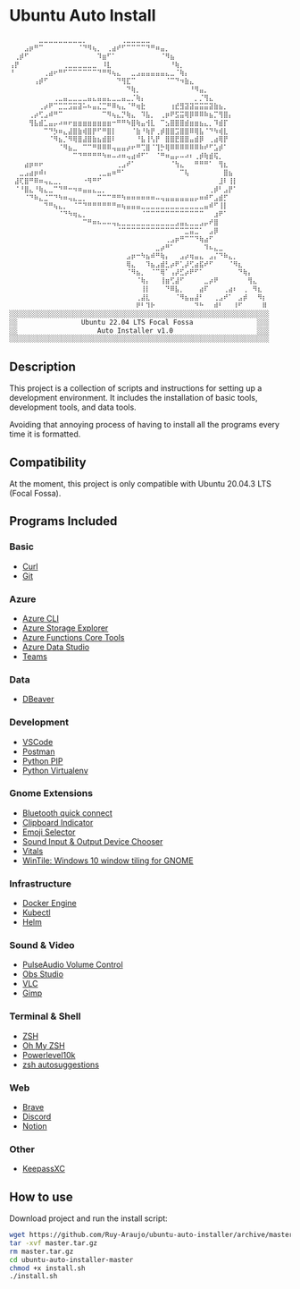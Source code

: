 
# Ubuntu Auto Install

```bash
⠀⠀⠀⠀⠀⠀⣀⣀⣀⣀⣀⣀⣀⣀⣀⡀⠀⠀⠀⠀⠀⠀⠀⢀⣀⣀⣀⣀⣀⠀⠀⠀⠀⠀⠀⠀⠀⠀⠀⠀⠀⠀⠀⠀⠀⠀⠀⠀⠀⠀⠀⠀⠀
⠀⠀⠀⣠⡶⠛⠉⠀⠀⠀⠀⠀⠀⠀⠈⠙⠻⢦⡀⠀⢀⣴⠞⠋⠉⠉⠉⠉⠙⠛⠶⣤⡀⠀⠀⠀⠀⠀⠀⠀⠀⠀⠀⠀⠀⠀⠀⠀⠀⠀⠀⠀⠀
⠀⢀⡾⠋⠀⠀⠀⠀⠀⠀⠀⠀⠀⠀⠀⠀⠀⠀⠹⣶⠋⠁⠀⠀⠀⠀⠀⠀⠀⠀⠀⠈⠻⣦⠀⠀⠀⠀⠀⠀⠀⠀⠀⠀⠀⠀⠀⠀⠀⠀⠀⠀⠀
⢠⡟⠀⠀⠀⠀⠀⠀⠀⠀⠀⢀⣀⣀⣀⣀⣀⣀⠀⠸⣇⠀⠀⠀⠀⠀⠀⠀⠀⠀⠀⠀⠀⠘⢷⡀⠀⠀⠀⠀⠀⠀⠀⠀⠀⠀⠀⠀⠀⠀⠀⠀⠀
⠘⠀⠀⠀⠀⠀⠀⢀⣴⠖⠛⠋⠉⠉⠉⠉⠉⠉⠙⠛⠻⢦⣄⠀⠀⣀⣠⣤⣤⣤⣤⣤⣄⣀⠈⢷⡄⠀⠀⠀⠀⠀⠀⠀⠀⠀⠀⠀⠀⠀⠀⠀⠀
⠀⠀⠀⠀⠀⢠⡾⠋⠀⠀⠀⠀⠀⠀⠀⠀⠀⠀⠀⠀⠀⠀⠙⢻⣏⠉⠀⠀⠀⠀⠀⠀⠈⠉⠙⠲⣷⣄⠀⠀⠀⠀⠀⠀⠀⠀⠀⠀⠀⠀⠀⠀⠀
⠀⠀⠀⠀⠀⠀⠀⠀⠀⠀⠀⠀⠀⠀⠀⠀⠀⠀⠀⠀⠀⠀⠀⠀⠙⢷⡀⠀⠀⠀⠀⠀⠀⠀⠀⠀⠀⠘⠻⣤⡀⠀⠀⠀⠀⠀⠀⠀⠀⠀⠀⠀⠀
⠀⠀⠀⠀⠀⠀⠀⠀⠀⢀⣀⣤⣀⣀⣀⣀⣤⣄⣤⣤⣄⣀⣀⣤⣀⡈⢷⡄⠀⠀⠀⠀⠀⠀⠀⠀⠀⠀⡀⡈⢻⣄⠀⠀⠀⠀⠀⠀⠀⠀⠀⠀⠀
⠀⠀⠀⠀⠀⠀⢀⡴⠟⠉⣉⣉⣩⣭⣽⠥⠦⣤⣌⣉⠛⠿⢦⣄⠈⠛⢶⣗⠀⠀⠀⠀⠀⢰⣞⣻⣽⣽⣭⣭⣭⣽⣷⣦⡀⠀⠀⠀⠀⠀⠀⠀⠀
⠀⠀⠀⠀⢀⡴⢋⣠⠾⠛⠉⠀⠀⠀⠀⠀⠀⠀⠀⠉⠻⢦⣄⡙⢷⣄⠀⠹⣧⡀⠀⢀⡶⠟⣫⣭⢿⡿⠿⠿⠷⣦⡉⢻⣿⡄⠀⠀⠀⠀⠀⠀⠀
⠀⠀⠀⠀⢻⣧⣾⣁⣤⡤⠴⠶⠖⣶⣶⣶⣶⣶⣶⣶⣶⠒⠛⠛⠳⣿⢷⣤⢺⣇⠀⠉⣢⣿⣿⣿⣾⣶⣶⣦⣄⡀⠹⣾⡏⠀⠀⠀⠀⠀⠀⠀⠀
⠀⠀⠀⠀⠀⠀⠀⠉⠙⡳⠶⣄⣼⣿⣷⢾⣿⡟⠋⠛⣿⡇⠀⠀⠀⠈⣷⠘⢷⡟⢀⡾⣿⣿⣩⣿⣿⠿⢿⣧⠈⠙⠳⢾⣇⠀⠀⠀⠀⠀⠀⠀⠀
⠀⠀⠀⠀⠀⠀⠀⠀⠈⠻⣦⡈⠻⢿⣿⣼⣿⣷⣦⣾⣿⠇⠀⠀⠀⠀⠘⣧⢸⢣⡟⠀⣿⣿⣟⣿⣿⣤⣾⡿⠀⢀⣴⢿⡟⠀⠀⠀⠀⠀⠀⠀⠀
⠀⠀⠀⠀⠀⠀⠀⠀⠀⠀⠈⠻⣦⣀⠀⠉⠉⠛⠿⠿⠿⢤⣤⣤⡴⠖⠛⢉⣿⠈⢹⡓⢿⠿⠿⠿⠿⠿⠿⠷⠞⠋⣡⡾⠁⠀⠀⠀⠀⠀⠀⠀⠀
⠀⠀⠀⠀⠀⠀⠀⠀⠀⠀⠀⠀⠀⠉⠙⠛⠛⠛⠛⠳⠶⠤⠴⠶⢤⣴⠾⠋⠁⠀⠈⠛⠶⣤⡤⠤⠴⠆⢀⡾⢷⣾⢯⡀⠀⠀⠀⠀⠀⠀⠀⠀⠀
⠀⠀⠀⣴⡶⠶⠖⠀⠀⠀⠀⠀⠀⠀⠀⠀⠀⠀⠀⠀⠀⠀⢀⣠⠞⠁⠀⠀⠀⠀⠀⠀⠀⠈⢳⣄⠀⠀⠛⠛⠛⠁⠀⢻⣆⠀⠀⠀⠀⠀⠀⠀⠀
⠀⠀⣀⣠⣴⡶⠾⠆⠀⠀⠀⠀⠀⠀⠀⠀⠀⠀⢀⣀⣤⠶⠛⠁⠀⠀⠀⠀⠀⠀⠀⠀⠀⠀⠀⠉⢧⠀⠀⠀⠀⠀⠀⠀⣿⣦⠀⠀⠀⠀⠀⠀⠀
⠀⣼⢏⣿⠛⠿⠶⢤⣄⣀⡀⠀⠀⠀⠀⠐⠻⠛⠋⠀⠀⠀⠀⠀⠀⠀⠀⠀⠀⠀⠀⠀⠀⠀⠀⠀⠀⠀⠀⠀⠀⠀⠀⣸⠇⢸⡇⠀⠀⠀⠀⠀⠀
⠀⠈⠘⣿⣄⠘⢷⣄⣀⠉⠙⠛⠒⠲⠶⣤⣤⣄⣀⡀⠀⠀⠀⠀⠀⠀⠀⠀⠀⠀⠀⠀⠀⠀⠀⠀⠀⠀⠀⠀⠀⢀⡾⠃⣠⡟⠁⠀⠀⠀⠀⠀⠀
⠀⠀⠀⠈⠙⠷⣄⣈⠉⠙⠳⠶⢤⣄⣀⡀⠀⠀⠉⠉⠉⠛⠛⠳⠶⠶⠶⠶⠶⠶⠤⢤⣤⣤⣤⣤⣤⣤⡤⠶⠾⠋⣠⣾⡋⠀⠀⠀⠀⠀⠀⠀⠀
⠀⠀⠀⠀⠀⠀⠀⠙⠛⢦⣄⡀⠀⠈⠉⠙⠛⠛⠛⠛⠛⠛⠶⢦⣤⣤⣤⣀⣀⣀⣀⣀⣀⣀⣀⣀⣀⣀⣀⣀⣤⠾⠋⢸⡇⠀⠀⠀⠀⠀⠀⠀⠀
⠀⠀⠀⠀⠀⠀⠀⠀⠀⠀⠈⠙⠳⢶⣄⡀⠀⠀⠀⠀⠀⠀⠀⠀⠀⠀⠀⠈⠉⠉⠉⠉⠉⠉⠉⠉⠉⠉⠉⠉⠀⠀⣰⠟⠁⠀⠀⠀⠀⠀⠀⠀⠀
⠀⠀⠀⠀⠀⠀⠀⠀⠀⠀⠀⠀⠀⠀⠀⠉⠛⠶⠦⠤⠤⢤⣄⣀⣀⣀⣀⣀⣀⣀⣀⣀⣀⣀⣠⣤⣄⣀⣀⣠⡤⠞⣿⠀⠀⠀⠀⠀⠀⠀⠀⠀⠀
⠀⠀⠀⠀⠀⠀⠀⠀⠀⠀⠀⠀⠀⠀⠀⠀⠀⠀⠀⠀⠀⠀⠈⠉⠉⠉⠉⠉⠉⠉⠉⠉⠉⠉⠉⠉⣉⣭⣉⠁⠀⣠⡿⠀⠀⠀⠀⠀⠀⠀⠀⠀⠀
⠀⠀⠀⠀⠀⠀⠀⠀⠀⠀⠀⠀⠀⠀⠀⠀⠀⠀⠀⠀⠀⠀⠀⠀⠀⠀⠀⠀⠀⠀⠀⠀⢀⣠⡶⠛⠉⠉⠙⢷⣴⠋⠀⠀⠀⠀⠀⠀⠀⠀⠀⠀⠀
⠀⠀⠀⠀⠀⠀⠀⠀⠀⠀⠀⠀⠀⠀⠀⠀⠀⠀⠀⠀⠀⠀⠀⠀⠀⠀⠀⠀⠀⠀⣀⡴⠛⠁⠀⠀⠀⠀⠀⠀⠹⠦⣄⣀⠀⠀⠀⠀⠀⠀⠀⠀⠀
⠀⠀⠀⠀⠀⠀⠀⠀⠀⠀⠀⠀⠀⠀⠀⠀⠀⠀⠀⠀⠀⠀⠀⠀⣠⡶⠒⠳⣦⠾⠛⢷⡄⠀⠀⣠⡴⢶⣤⣄⠀⣠⡌⠙⠷⣄⡀⠀⠀⠀⠀⠀⠀
⠀⠀⠀⠀⠀⠀⠀⠀⠀⠀⠀⠀⠀⠀⠀⠀⠀⠀⠀⠀⠀⠀⠀⠀⢿⣄⠀⠀⠹⣦⣠⣾⣃⡴⠟⢁⡼⢋⣴⣯⠞⠋⠀⠀⠀⠈⠻⣆⠀⠀⠀⠀⠀
⠀⠀⠀⠀⠀⠀⠀⠀⠀⠀⠀⠀⠀⠀⠀⠀⠀⠀⠀⠀⠀⠀⠀⠀⠈⠻⣦⡀⠀⠈⠉⢿⠁⢠⡼⣋⡴⠟⠋⠁⠀⠀⠀⠀⠀⠀⠀⠙⢷⡄⠀⠀⠀
⠀⠀⠀⠀⠀⠀⠀⠀⠀⠀⠀⠀⠀⠀⠀⠀⠀⠀⠀⠀⠀⠀⠀⠀⠀⠀⠈⢷⡄⠀⠀⢸⣶⢋⣼⠋⠀⠀⠀⠀⣀⡴⠟⠀⠀⠀⠀⠀⠀⢻⣄⠀⠀
⠀⠀⠀⠀⠀⠀⠀⠀⠀⠀⠀⠀⠀⠀⠀⠀⠀⠀⠀⠀⠀⠀⠀⠀⠀⠀⠀⢸⡇⠀⠀⠀⠙⠿⣧⡀⠀⠀⠀⣴⠏⠀⠀⠀⢀⣴⠆⠀⢀⠀⠻⣆⠀
⠀⠀⠀⠀⠀⠀⠀⠀⠀⠀⠀⠀⠀⠀⠀⠀⠀⠀⠀⠀⠀⠀⠀⠀⠀⠀⢀⣼⣇⠀⠀⠀⠀⠀⠈⠻⣦⣤⣼⠃⠀⠀⢀⣠⠞⠁⠀⣠⡾⠀⠀⠻⡆
⠀⠀⠀⠀⠀⠀⠀⠀⠀⠀⠀⠀⠀⠀⠀⠀⠀⠀⠀⠀⠀⠀⠀⠀⠀⠀⠟⠃⠹⠗⠀⠀⠀⠀⠀⠀⠀⠀⠙⠓⠀⠀⠾⠃⠀⠀⠸⠋⠀⠀⠀⠀⠿
░░░░░░░░░░░░░░░░░░░░░░░░░░░░░░░░░░░░░░░░░░░░░░░░░░░░░░░░░░░░░░░░░
░░                Ubuntu 22.04 LTS Focal Fossa                ░░░
░░                    Auto Installer v1.0                     ░░░
░░░░░░░░░░░░░░░░░░░░░░░░░░░░░░░░░░░░░░░░░░░░░░░░░░░░░░░░░░░░░░░░░
```

## Description

This project is a collection of scripts and instructions for setting up a development environment. It includes the installation of basic tools, development tools, and data tools.

Avoiding that annoying process of having to install all the programs every time it is formatted.

## Compatibility

At the moment, this project is only compatible with Ubuntu 20.04.3 LTS (Focal Fossa).

## Programs Included

### Basic

- [Curl](https://curl.se/ "Curl")
- [Git](https://git-scm.com/ "Git")

### Azure

- [Azure CLI](https://docs.microsoft.com/en-us/cli/azure/install-azure-cli-linux?pivots=apt "Azure CLI")
- [Azure Storage Explorer](https://azure.microsoft.com/en-us/features/storage-explorer/ "Azure Storage Explorer")
- [Azure Functions Core Tools](https://docs.microsoft.com/en-us/azure/azure-functions/functions-run-local?tabs=linux%2Ccsharp%2Cbash "Azure Functions Core Tools")
- [Azure Data Studio](https://docs.microsoft.com/en-us/sql/azure-data-studio/download-azure-data-studio?view=sql-server-ver15 "Azure Data Studio")
- [Teams](https://www.microsoft.com/en-us/microsoft-teams/download-app "Teams")

### Data

- [DBeaver](https://dbeaver.io/ "DBeaver")

### Development

- [VSCode](https://code.visualstudio.com/ "VSCode")
- [Postman](https://www.postman.com/ "Postman")
- [Python PIP](https://pypi.org/project/pip/ "Python PIP")
- [Python Virtualenv](https://pypi.org/project/virtualenv/ "Python Virtualenv")

### Gnome Extensions

- [Bluetooth quick connect](https://extensions.gnome.org/extension/1401/bluetooth-quick-connect/ "Bluetooth quick connect")
- [Clipboard Indicator](https://extensions.gnome.org/extension/779/clipboard-indicator/ "Clipboard Indicator")
- [Emoji Selector](https://extensions.gnome.org/extension/1162/emoji-selector/ "Emoji Selector")
- [Sound Input & Output Device Chooser](https://extensions.gnome.org/extension/906/sound-output-device-chooser/ "Sound Input & Output Device Chooser")
- [Vitals](https://extensions.gnome.org/extension/1460/vitals/ "Vitals")
- [WinTile: Windows 10 window tiling for GNOME](https://extensions.gnome.org/extension/1723/wintile-windows-10-window-tiling-for-gnome/ "WinTile: Windows 10 window tiling for GNOME")

### Infrastructure

- [Docker Engine](https://docs.docker.com/engine/install/ubuntu/ "Docker Engine")
- [Kubectl](https://kubernetes.io/docs/tasks/tools/install-kubectl-linux/ "Kubectl")
- [Helm](https://helm.sh/docs/intro/install/ "Helm")

### Sound & Video

- [PulseAudio Volume Control](https://freedesktop.org/software/pulseaudio/pavucontrol/ "PulseAudio Volume Control")
- [Obs Studio](https://obsproject.com/ "Obs Studio")
- [VLC](https://www.videolan.org/vlc/ "VLC")
- [Gimp](https://www.gimp.org/ "Gimp")

### Terminal & Shell

- [ZSH](https://www.zsh.org/ "ZSH")
- [Oh My ZSH](https://ohmyz.sh/ "Oh My ZSH")
- [Powerlevel10k](https://github.com/romkatv/powerlevel10k)
- [zsh autosuggestions](https://github.com/zsh-users/zsh-autosuggestions)

### Web

- [Brave](https://brave.com/ "Brave")
- [Discord](https://discord.com/ "Discord")
- [Notion](https://www.notion.so/ "Notion")

### Other

- [KeepassXC](https://keepassxc.org/ "KeepassXC")

## How to use

Download project and run the install script:

```bash
wget https://github.com/Ruy-Araujo/ubuntu-auto-installer/archive/master.tar.gz
tar -xvf master.tar.gz
rm master.tar.gz
cd ubuntu-auto-installer-master
chmod +x install.sh
./install.sh
```
